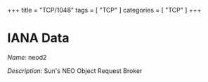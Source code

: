 +++
title = "TCP/1048"
tags = [ "TCP" ]
categories = [ "TCP" ]
+++

# IANA Data

_Name:_ neod2

_Description:_ Sun's NEO Object Request Broker

